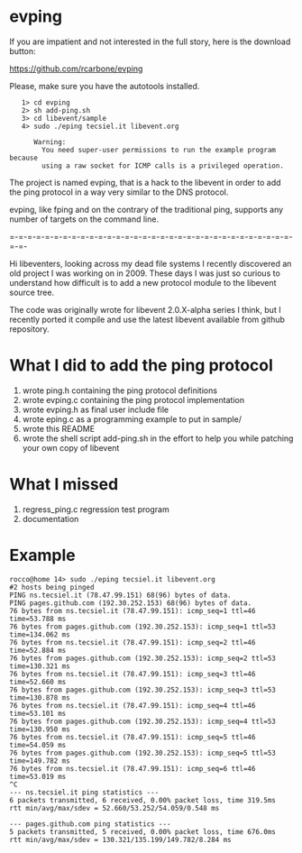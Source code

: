 # evping

<preface>

If you are impatient and not interested in the full story,
here is the download button:

   https://github.com/rcarbone/evping

Please, make sure you have the autotools installed.

```
   1> cd evping
   2> sh add-ping.sh
   3> cd libevent/sample
   4> sudo ./eping tecsiel.it libevent.org

      Warning:
        You need super-user permissions to run the example program because
        using a raw socket for ICMP calls is a privileged operation.
```
</preface>


The project is named evping, that is a hack to the libevent in order
to add the ping protocol in a way very similar to the DNS protocol.

evping, like fping and on the contrary of the traditional ping,
supports any number of targets on the command line.


=-=-=-=-=-=-=-=-=-=-=-=-=-=-=-=-=-=-=-=-=-=-=-=-=-=-=-=-=-=-=-=-=-=-

  Hi libeventers,
looking across my dead file systems I recently discovered an old
project I was working on in 2009.  These days I was just so
curious to understand how difficult is to add a new protocol module
to the libevent source tree.


The code was originally wrote for libevent 2.0.X-alpha series I think,
but I recently ported it compile and use the latest libevent available
from github repository.


What I did to add the ping protocol
===================================

  1. wrote ping.h containing the ping protocol definitions
  2. wrote evping.c containing the ping protocol implementation
  3. wrote evping.h as final user include file
  4. wrote eping.c as a programming example to put in sample/
  5. wrote this README
  6. wrote the shell script add-ping.sh
     in the effort to help you while patching your own copy of libevent

What I missed
=============

  1. regress_ping.c regression test program
  2. documentation


Example
=======
```
rocco@home 14> sudo ./eping tecsiel.it libevent.org
#2 hosts being pinged
PING ns.tecsiel.it (78.47.99.151) 68(96) bytes of data.
PING pages.github.com (192.30.252.153) 68(96) bytes of data.
76 bytes from ns.tecsiel.it (78.47.99.151): icmp_seq=1 ttl=46 time=53.788 ms
76 bytes from pages.github.com (192.30.252.153): icmp_seq=1 ttl=53 time=134.062 ms
76 bytes from ns.tecsiel.it (78.47.99.151): icmp_seq=2 ttl=46 time=52.884 ms
76 bytes from pages.github.com (192.30.252.153): icmp_seq=2 ttl=53 time=130.321 ms
76 bytes from ns.tecsiel.it (78.47.99.151): icmp_seq=3 ttl=46 time=52.660 ms
76 bytes from pages.github.com (192.30.252.153): icmp_seq=3 ttl=53 time=130.878 ms
76 bytes from ns.tecsiel.it (78.47.99.151): icmp_seq=4 ttl=46 time=53.101 ms
76 bytes from pages.github.com (192.30.252.153): icmp_seq=4 ttl=53 time=130.950 ms
76 bytes from ns.tecsiel.it (78.47.99.151): icmp_seq=5 ttl=46 time=54.059 ms
76 bytes from pages.github.com (192.30.252.153): icmp_seq=5 ttl=53 time=149.782 ms
76 bytes from ns.tecsiel.it (78.47.99.151): icmp_seq=6 ttl=46 time=53.019 ms
^C
--- ns.tecsiel.it ping statistics ---
6 packets transmitted, 6 received, 0.00% packet loss, time 319.5ms
rtt min/avg/max/sdev = 52.660/53.252/54.059/0.548 ms

--- pages.github.com ping statistics ---
5 packets transmitted, 5 received, 0.00% packet loss, time 676.0ms
rtt min/avg/max/sdev = 130.321/135.199/149.782/8.284 ms
```
